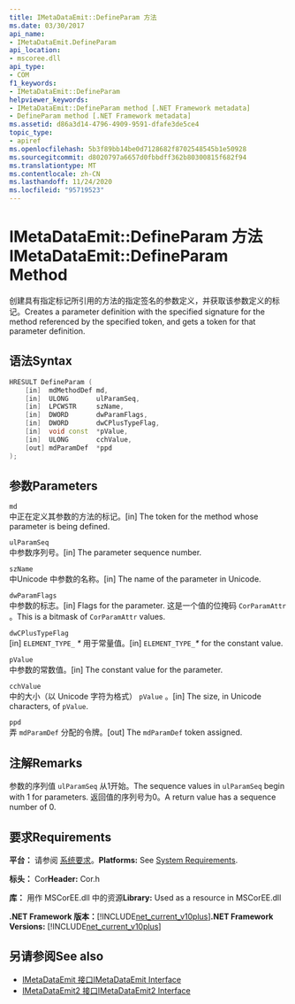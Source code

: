 ```yaml
---
title: IMetaDataEmit::DefineParam 方法
ms.date: 03/30/2017
api_name:
- IMetaDataEmit.DefineParam
api_location:
- mscoree.dll
api_type:
- COM
f1_keywords:
- IMetaDataEmit::DefineParam
helpviewer_keywords:
- IMetaDataEmit::DefineParam method [.NET Framework metadata]
- DefineParam method [.NET Framework metadata]
ms.assetid: d86a3d14-4796-4909-9591-dfafe3de5ce4
topic_type:
- apiref
ms.openlocfilehash: 5b3f89bb14be0d7128682f8702548545b1e50928
ms.sourcegitcommit: d8020797a6657d0fbbdff362b80300815f682f94
ms.translationtype: MT
ms.contentlocale: zh-CN
ms.lasthandoff: 11/24/2020
ms.locfileid: "95719523"
---
```

# <a name="imetadataemitdefineparam-method"></a><span data-ttu-id="f6b71-102">IMetaDataEmit::DefineParam 方法</span><span class="sxs-lookup"><span data-stu-id="f6b71-102">IMetaDataEmit::DefineParam Method</span></span>

<span data-ttu-id="f6b71-103">创建具有指定标记所引用的方法的指定签名的参数定义，并获取该参数定义的标记。</span><span class="sxs-lookup"><span data-stu-id="f6b71-103">Creates a parameter definition with the specified signature for the method referenced by the specified token, and gets a token for that parameter definition.</span></span>  
  
## <a name="syntax"></a><span data-ttu-id="f6b71-104">语法</span><span class="sxs-lookup"><span data-stu-id="f6b71-104">Syntax</span></span>  
  
```cpp  
HRESULT DefineParam (  
    [in]  mdMethodDef md,
    [in]  ULONG       ulParamSeq,
    [in]  LPCWSTR     szName,
    [in]  DWORD       dwParamFlags,
    [in]  DWORD       dwCPlusTypeFlag,
    [in]  void const  *pValue,  
    [in]  ULONG       cchValue,
    [out] mdParamDef  *ppd
);  
```  
  
## <a name="parameters"></a><span data-ttu-id="f6b71-105">参数</span><span class="sxs-lookup"><span data-stu-id="f6b71-105">Parameters</span></span>  

 `md`  
 <span data-ttu-id="f6b71-106">中正在定义其参数的方法的标记。</span><span class="sxs-lookup"><span data-stu-id="f6b71-106">[in] The token for the method whose parameter is being defined.</span></span>  
  
 `ulParamSeq`  
 <span data-ttu-id="f6b71-107">中参数序列号。</span><span class="sxs-lookup"><span data-stu-id="f6b71-107">[in] The parameter sequence number.</span></span>  
  
 `szName`  
 <span data-ttu-id="f6b71-108">中Unicode 中参数的名称。</span><span class="sxs-lookup"><span data-stu-id="f6b71-108">[in] The name of the parameter in Unicode.</span></span>  
  
 `dwParamFlags`  
 <span data-ttu-id="f6b71-109">中参数的标志。</span><span class="sxs-lookup"><span data-stu-id="f6b71-109">[in] Flags for the parameter.</span></span> <span data-ttu-id="f6b71-110">这是一个值的位掩码 `CorParamAttr` 。</span><span class="sxs-lookup"><span data-stu-id="f6b71-110">This is a bitmask of `CorParamAttr` values.</span></span>  
  
 `dwCPlusTypeFlag`  
 <span data-ttu-id="f6b71-111">[in] `ELEMENT_TYPE_` *\** 用于常量值。</span><span class="sxs-lookup"><span data-stu-id="f6b71-111">[in] `ELEMENT_TYPE_`*\** for the constant value.</span></span>  
  
 `pValue`  
 <span data-ttu-id="f6b71-112">中参数的常数值。</span><span class="sxs-lookup"><span data-stu-id="f6b71-112">[in] The constant value for the parameter.</span></span>  
  
 `cchValue`  
 <span data-ttu-id="f6b71-113">中的大小（以 Unicode 字符为格式） `pValue` 。</span><span class="sxs-lookup"><span data-stu-id="f6b71-113">[in] The size, in Unicode characters, of `pValue`.</span></span>  
  
 `ppd`  
 <span data-ttu-id="f6b71-114">弄 `mdParamDef` 分配的令牌。</span><span class="sxs-lookup"><span data-stu-id="f6b71-114">[out] The `mdParamDef` token assigned.</span></span>  
  
## <a name="remarks"></a><span data-ttu-id="f6b71-115">注解</span><span class="sxs-lookup"><span data-stu-id="f6b71-115">Remarks</span></span>  

 <span data-ttu-id="f6b71-116">参数的序列值 `ulParamSeq` 从1开始。</span><span class="sxs-lookup"><span data-stu-id="f6b71-116">The sequence values in `ulParamSeq` begin with 1 for parameters.</span></span> <span data-ttu-id="f6b71-117">返回值的序列号为0。</span><span class="sxs-lookup"><span data-stu-id="f6b71-117">A return value has a sequence number of 0.</span></span>  
  
## <a name="requirements"></a><span data-ttu-id="f6b71-118">要求</span><span class="sxs-lookup"><span data-stu-id="f6b71-118">Requirements</span></span>  

 <span data-ttu-id="f6b71-119">**平台：** 请参阅 [系统要求](../../get-started/system-requirements.md)。</span><span class="sxs-lookup"><span data-stu-id="f6b71-119">**Platforms:** See [System Requirements](../../get-started/system-requirements.md).</span></span>  
  
 <span data-ttu-id="f6b71-120">**标头：** Cor</span><span class="sxs-lookup"><span data-stu-id="f6b71-120">**Header:** Cor.h</span></span>  
  
 <span data-ttu-id="f6b71-121">**库：** 用作 MSCorEE.dll 中的资源</span><span class="sxs-lookup"><span data-stu-id="f6b71-121">**Library:** Used as a resource in MSCorEE.dll</span></span>  
  
 <span data-ttu-id="f6b71-122">**.NET Framework 版本：**[!INCLUDE[net_current_v10plus](../../../../includes/net-current-v10plus-md.md)]</span><span class="sxs-lookup"><span data-stu-id="f6b71-122">**.NET Framework Versions:** [!INCLUDE[net_current_v10plus](../../../../includes/net-current-v10plus-md.md)]</span></span>  
  
## <a name="see-also"></a><span data-ttu-id="f6b71-123">另请参阅</span><span class="sxs-lookup"><span data-stu-id="f6b71-123">See also</span></span>

- [<span data-ttu-id="f6b71-124">IMetaDataEmit 接口</span><span class="sxs-lookup"><span data-stu-id="f6b71-124">IMetaDataEmit Interface</span></span>](imetadataemit-interface.md)
- [<span data-ttu-id="f6b71-125">IMetaDataEmit2 接口</span><span class="sxs-lookup"><span data-stu-id="f6b71-125">IMetaDataEmit2 Interface</span></span>](imetadataemit2-interface.md)
